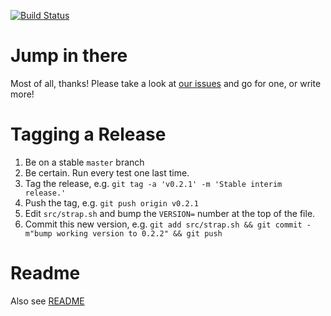 [![Build Status](https://travis-ci.org/outrightmental/strap.svg)](https://travis-ci.org/outrightmental/strap)

# Jump in there

Most of all, thanks! Please take a look at [our issues](https://github.com/outrightmental/strap/issues) and go for one, or write more!

# Tagging a Release

1. Be on a stable `master` branch
2. Be certain. Run every test one last time.
3. Tag the release, e.g. `git tag -a 'v0.2.1' -m 'Stable interim release.'`
4. Push the tag, e.g. `git push origin v0.2.1`
5. Edit `src/strap.sh` and bump the `VERSION=` number at the top of the file.
6. Commit this new version, e.g. `git add src/strap.sh && git commit -m"bump working version to 0.2.2" && git push`

# Readme

Also see [README](README.md)
